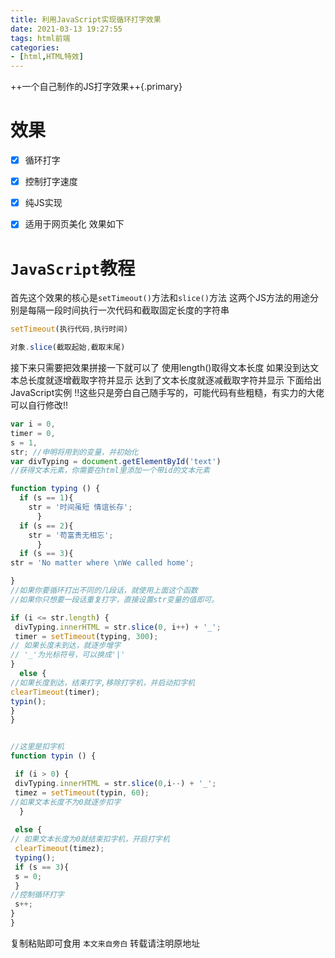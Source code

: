 ```yaml
---
title: 利用JavaScript实现循环打字效果
date: 2021-03-13 19:27:55
tags: html前端
categories:
- [html,HTML特效]
---
```

++一个自己制作的JS打字效果++&#123;.primary&#125;
# 效果
- [x] 循环打字
- [x] 控制打字速度
- [x] 纯JS实现
- [x] 适用于网页美化
效果如下


# `JavaScript`教程
首先这个效果的核心是`setTimeout()`方法和`slice()`方法
这两个JS方法的用途分别是每隔一段时间执行一次代码和截取固定长度的字符串
```js setTimeout的用法
setTimeout(执行代码,执行时间)
```
```js slice()的用法
对象.slice(截取起始,截取末尾)
```
接下来只需要把效果拼接一下就可以了
使用length()取得文本长度
如果没到达文本总长度就逐增截取字符并显示
达到了文本长度就逐减截取字符并显示
下面给出JavaScript实例 
 !!这些只是旁白自己随手写的，可能代码有些粗糙，有实力的大佬可以自行修改!!
```js 打字机实例
var i = 0,
timer = 0,
s = 1,
str; //申明将用到的变量，并初始化
var divTyping = document.getElementById('text')
//获得文本元素，你需要在html里添加一个带id的文本元素                                            //如 <h1 id="text"></h1>

function typing () {
  if (s == 1){
    str = '时间虽短 情谊长存';
      }
  if (s == 2){
    str = '苟富贵无相忘';
      }
  if (s == 3){
str = 'No matter where \nWe called home';

}
//如果你要循环打出不同的几段话，就使用上面这个函数
//如果你只想要一段话重复打字，直接设置str变量的值即可。

if (i <= str.length) {
 divTyping.innerHTML = str.slice(0, i++) + '_';
 timer = setTimeout(typing, 300);
// 如果长度未到达，就逐步增字
// '_'为光标符号，可以换成'|'
}
  else {
//如果长度到达，结束打字,移除打字机，并启动扣字机
clearTimeout(timer);
typin();
}
}


//这里是扣字机
function typin () {

 if (i > 0) {
 divTyping.innerHTML = str.slice(0,i--) + '_';
 timez = setTimeout(typin, 60);
//如果文本长度不为0就逐步扣字
  }
 
 else {	
// 如果文本长度为0就结束扣字机，开启打字机
 clearTimeout(timez);
 typing();
 if (s == 3){
 s = 0;
 }
//控制循环打字
 s++;
}
}

```

复制粘贴即可食用
`本文来自旁白`
转载请注明原地址
